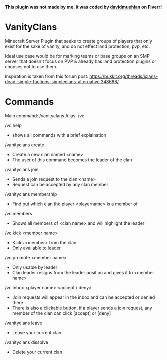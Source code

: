 **This plugin was not made by me, it was coded by [davidmuehlan](https://www.fiverr.com/davidmuehlan) on Fiverr!**

# VanityClans

Minecraft Server Plugin that seeks to create groups of players that only exist for the sake of vanity, and do not effect land protection, pvp, etc.

Ideal use case would be for marking teams or base groups on an SMP server that doesn't focus on PVP & already has land protection plugins or chooses not to use them.

Inspiration is taken from this forum post:
https://bukkit.org/threads/iclans-dead-simple-factions-simpleclans-alternative.248688/

# Commands
Main command: /vanityclans
Alias: /vc

/vc help  
- shows all commands with a brief explaination  

/vanityclans create <name>  
- Create a new clan named \<name>  
- The user of this command becomes the leader of the clan

/vanityclans join <name>  
- Sends a join request to the clan \<name>  
- Request can be accepted by any clan member

/vanityclans membership <playername>  
- Find out which clan the player \<playername> is a member of

/vc members <clan name>
- Shows all members of \<clan name> and will highlight the leader

/vc kick \<member name>
- Kicks \<member> from the clan
- Only available to leader

/vc promote \<member name>
- Only usable by leader
- Clan leader resigns from the leader position and gives it to \<member name>

/vc inbox \<player name> <accept / deny>
- Join requests will appear in the inbox and can be accepted or denied there
- There is also a clickable button, if a player sends a join request, any member of the clan can click [accept] or [deny]

/vanityclans leave  
- Leave your current clan  

/vanityclans dissolve  
- Delete your current clan
